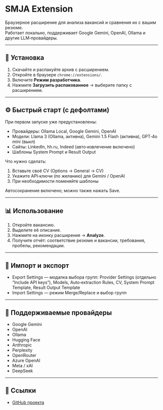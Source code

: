 # SMJA Extension

Браузерное расширение для анализа вакансий и сравнения их с вашим резюме.  
Работает локально, поддерживает Google Gemini, OpenAI, Ollama и другие LLM‑провайдеры.

---

## 🚀 Установка

1. Скачайте и распакуйте архив с расширением.
2. Откройте в браузере `chrome://extensions/`.
3. Включите **Режим разработчика**.
4. Нажмите **Загрузить распакованное** → выберите папку с расширением.

---

## ⚙️ Быстрый старт (с дефолтами)

При первом запуске уже предустановлены:
- Провайдеры: Ollama Local, Google Gemini, OpenAI
- Модели: Llama 3 (Ollama, активна), Gemini 1.5 Flash (активна), GPT‑4o mini (выкл)
- Сайты: LinkedIn, hh.ru, Indeed (авто‑извлечение включено)
- Шаблоны System Prompt и Result Output

Что нужно сделать:
1) Вставьте своё CV (Options → General → CV)
2) Укажите API‑ключи (по желанию) для Gemini / OpenAI
3) При необходимости поменяйте шаблоны

Автосохранение включено; можно также нажать Save.

---

## 📊 Использование

1. Откройте вакансию.
2. Выделите её описание.
3. Нажмите на иконку расширения → **Analyze**.
4. Получите отчёт: соответствие резюме и вакансии, требования, пробелы, рекомендации.

---

## 💾 Импорт и экспорт

- Export Settings — модалка выбора групп: Provider Settings (отдельно “Include API keys”), Models, Auto‑extraction Rules, CV, System Prompt Template, Result Output Template
- Import Settings — режим Merge/Replace и выбор групп

---

## 🔑 Поддерживаемые провайдеры

- Google Gemini  
- OpenAI  
- Ollama  
- Hugging Face  
- Anthropic  
- Perplexity  
- OpenRouter  
- Azure OpenAI  
- Meta / xAI  
- DeepSeek  

---

## 📎 Ссылки

- [GitHub проекта](https://github.com/AndreyKolygin/smja-extension)
